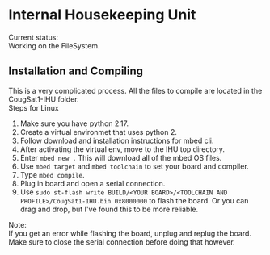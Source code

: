 # Internal Housekeeping Unit

Current status:  
Working on the FileSystem.

## Installation and Compiling

This is a very complicated process. All the files to compile are located in the CougSat1-IHU folder.  
Steps for Linux
1. Make sure you have python 2.17.
2. Create a virtual environmet that uses python 2.
3. Follow download and installation instructions for mbed cli.
4. After activating the virtual env, move to the IHU top directory.
5. Enter `mbed new .` This will download all of the mbed OS files.
6. Use `mbed target` and `mbed toolchain` to set your board and compiler.
7. Type `mbed compile`.
8. Plug in board and open a serial connection.
9. Use `sudo st-flash write BUILD/<YOUR BOARD>/<TOOLCHAIN AND PROFILE>/CougSat1-IHU.bin 0x8000000` 
   to flash the board. Or you can drag and drop, but I've found this to be more reliable.
   
Note:  
If you get an error while flashing the board, unplug and replug the board. Make sure to close the serial connection before doing that however.
